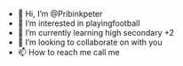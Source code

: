 - 👋 Hi, I’m @Pribinkpeter
- 👀 I’m interested in playingfootball
- 🌱 I’m currently learning high secondary +2
- 💞️ I’m looking to collaborate on with you
- 📫 How to reach me call me

<!---
Pribinkpeter/Pribinkpeter is a ✨ special ✨ repository because its `README.md` (this file) appears on your GitHub profile.
You can click the Preview link to take a look at your changes.
--->
